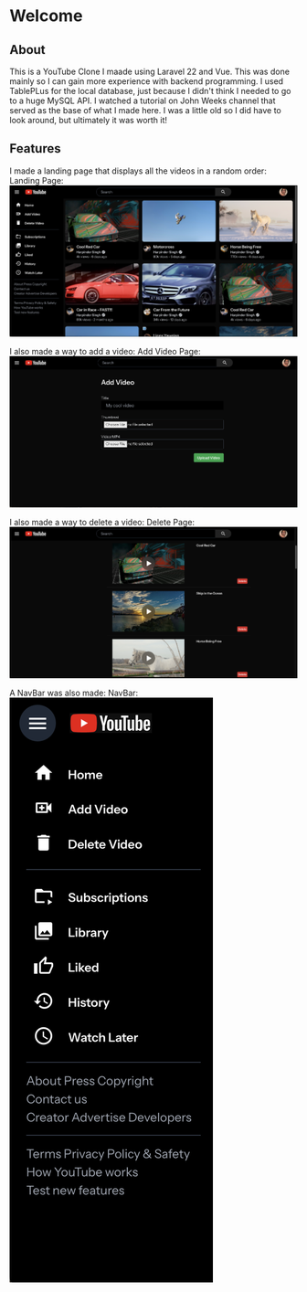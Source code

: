 # Welcome
## About
This is a YouTube Clone I maade using Laravel 22 and Vue. This was done mainly so I can gain more experience with backend programming.
I used TablePLus for the local database, just because I didn't think I needed to go to a huge MySQL API. I watched a tutorial on John 
Weeks channel that served as the base of what I made here. I was a little old so I did have to look around, but ultimately it was worth 
it!

## Features
I made a landing page that displays all the videos in a random order:
Landing Page:
![Landing Page](Screenshots/LandingPage.png)

I also made a way to add a video:
Add Video Page:
![Add Video Page](Screenshots/AddVideo.png)

I also made a way to delete a video:
Delete Page:
![Delete Page](Screenshots/DeleteVideo.png)

A NavBar was also made:
NavBar:
![NavBar](Screenshots/NavBar.png)

